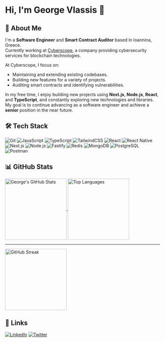 # Hi, I'm George Vlassis 👋

## 🚀 About Me

I'm a **Software Engineer** and **Smart Contract Auditor** based in Ioannina, Greece.  
Currently working at [Cyberscope](https://www.cyberscope.io/), a company providing cybersecurity services for blockchain technologies.

At Cyberscope, I focus on:

- Maintaining and extending existing codebases.
- Building new features for a variety of projects.
- Auditing smart contracts and identifying vulnerabilities.

In my free time, I enjoy building new projects using **Next.js**, **Node.js**, **React**, and **TypeScript**, and constantly exploring new technologies and libraries.  
My goal is to continue advancing as a software engineer and achieve a **senior** position in the near future.

## 🛠 Tech Stack

![Git](https://img.shields.io/badge/Git-F05032?style=for-the-badge&logo=git&logoColor=white)
![JavaScript](https://img.shields.io/badge/JavaScript-F7DF1E?style=for-the-badge&logo=javascript&logoColor=000000)
![TypeScript](https://img.shields.io/badge/TypeScript-3178C6?style=for-the-badge&logo=typescript&logoColor=white)
![TailwindCSS](https://img.shields.io/badge/TailwindCSS-06B6D4?style=for-the-badge&logo=tailwind-css&logoColor=white)
![React](https://img.shields.io/badge/React-20232A?style=for-the-badge&logo=react&logoColor=61DAFB)
![React Native](https://img.shields.io/badge/React_Native-20232A?style=for-the-badge&logo=react&logoColor=61DAFB)
![Next.js](https://img.shields.io/badge/Next.js-000000?style=for-the-badge&logo=nextdotjs&logoColor=white)
![Node.js](https://img.shields.io/badge/Node.js-339933?style=for-the-badge&logo=nodedotjs&logoColor=white)
![Fastify](https://img.shields.io/badge/Fastify-000000?style=for-the-badge&logo=fastify&logoColor=white)
![Redis](https://img.shields.io/badge/Redis-DC382D?style=for-the-badge&logo=redis&logoColor=white)
![MongoDB](https://img.shields.io/badge/MongoDB-47A248?style=for-the-badge&logo=mongodb&logoColor=white)
![PostgreSQL](https://img.shields.io/badge/PostgreSQL-4169E1?style=for-the-badge&logo=postgresql&logoColor=white)
![Postman](https://img.shields.io/badge/Postman-FF6C37?style=for-the-badge&logo=postman&logoColor=white)

## 📊 GitHub Stats

<a href="https://github.com/anuraghazra/github-readme-stats">
  <img align="center" height=200 src="https://github-readme-stats.vercel.app/api?username=geovla93&show_icons=true&locale=en&theme=tokyonight&count_private=true" alt="George's GitHub Stats"/>
</a>
<a href="https://github.com/anuraghazra/github-readme-stats">
  <img align="center" height=200 src="https://github-readme-stats.vercel.app/api/top-langs/?username=geovla93&langs_count=8&card_width=320&layout=compact&theme=tokyonight" alt="Top Languages"/>
</a>

---

<a href="https://git.io/streak-stats">
  <img align="center" height=200 src="https://github-readme-streak-stats.herokuapp.com?user=geovla93&theme=tokyonight" alt="GitHub Streak" />
</a>

## 🔗 Links

[![LinkedIn](https://img.shields.io/badge/linkedin-0A66C2?style=for-the-badge&logo=linkedin&logoColor=white)](https://www.linkedin.com/in/georgios-vlassis-045844105)
[![Twitter](https://img.shields.io/badge/twitter-1DA1F2?style=for-the-badge&logo=twitter&logoColor=white)](https://x.com/GeorgeVlassis)
